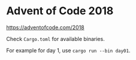 # Advent of Code 2018

https://adventofcode.com/2018

Check `Cargo.toml` for available binaries.

For example for day 1, use `cargo run --bin day01`.
